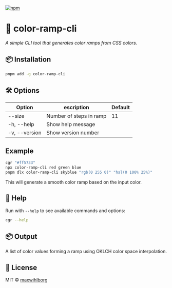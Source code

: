 [![npm](https://img.shields.io/npm/v/color-ramp-cli)](https://www.npmjs.com/package/color-ramp-cli)

# 🎨 color-ramp-cli

_A simple CLI tool that generates color ramps from CSS colors._

## 📦 Installation

```bash
pnpm add -g color-ramp-cli
```

## 🛠 Options

| Option          | escription              | Default |
| --------------- | ----------------------- | ------- |
| --size <number> | Number of steps in ramp | 11      |
| -h, --help      | Show help message       |         |
| -v, --version   | Show version number     |         |

## Example

```bash
cgr "#ff5733"
npx color-ramp-cli red green blue
pnpm dlx color-ramp-cli skyblue "rgb(0 255 0)" "hsl(0 100% 25%)"
```

This will generate a smooth color ramp based on the input color.

## 📘 Help

Run with `--help` to see available commands and options:

```bash
cgr --help
```

## 📦 Output

A list of color values forming a ramp using OKLCH color space interpolation.

## 📝 License

MIT © [maxwihlborg](https://github.com/maxwihlborg)
